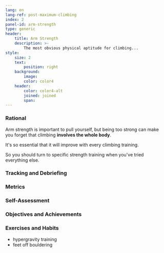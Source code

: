```yaml
---
lang: en
lang-ref: post-maximum-climbing
index: 2
panel-id: arm-strength
type: generic
header:
    title: Arm Strength
    description: >-
        The most obvious physical aptitude for climbing...
style:
    size: 2
    text:
        position: right
    background:
        image:
        color: color4
    header:
        color: color4-alt
        joined: joined
        span:
---
```

### Rational

Arm strength is important to pull yourself, but being too strong can make you forget that climbing **involves the whole body**.

It's so essential that it will improve with every climbing training.

So you should turn to specific strength training when you've tried everything else.

### Tracking and Debriefing

### Metrics

### Self-Assessment

### Objectives and Achievements

### Exercises and Habits

- hypergravity training
- feet off bouldering
